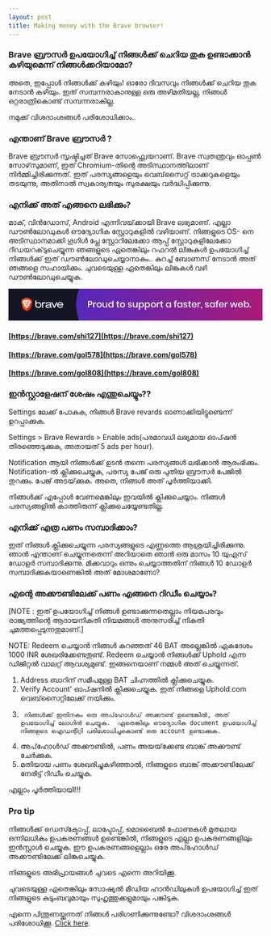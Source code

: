 ```yaml
---
layout: post
title: Making money with the Brave browser!
---
```



### Brave ബ്രൗസർ ഉപയോഗിച്ച് നിങ്ങൾക്ക് ചെറിയ തുക ഉണ്ടാക്കാൻ കഴിയുമെന്ന് നിങ്ങൾക്കറിയാമോ? 
അതെ, ഇപ്പോൾ നിങ്ങൾക്ക് കഴിയും! ഓരോ ദിവസവും നിങ്ങൾക്ക് ചെറിയ തുക നേടാൻ കഴിയും. ഇത് സമ്പന്നരാകാനുള്ള ഒരു അഴിമതിയല്ല, നിങ്ങൾ ഒറ്റരാത്രികൊണ്ട് സമ്പന്നരാകില്ല.

നമുക്ക് വിശദാംശങ്ങൾ പരിശോധിക്കാം..

###  എന്താണ് Brave ബ്രൗസർ ?
Brave ബ്രൗസർ സൃഷ്ടിച്ചത് Brave സോഫ്റ്റ്വെയറാണ്.  Brave സ്വതന്ത്രവും ഓപ്പൺ സോഴ്‌സുമാണ്, ഇത്  Chromium-തിന്റെ അടിസ്ഥാനത്തിലാണ് നിർമ്മിച്ചിരിക്കുന്നത്. ഇത് പരസ്യങ്ങളെയും വെബ്‌സൈറ്റ് ട്രാക്കറുകളെയും തടയുന്നു, അതിനാൽ സ്വകാര്യതയും സുരക്ഷയും വർദ്ധിപ്പിക്കുന്നു.

### എനിക്ക് അത് എങ്ങനെ ലഭിക്കും?

മാക്, വിൻഡോസ്, Android എന്നിവയ്‌ക്കായി Brave ലഭ്യമാണ്. എല്ലാ ഡൗൺലോഡുകൾ ഔദ്യോഗിക സ്റ്റോറുകളിൽ വഴിയാണ്.
നിങ്ങളുടെ OS- നെ അടിസ്ഥാനമാക്കി ഗൂഗിൾ പ്ലേ സ്റ്റോറിലേക്കോ ആപ്പ് സ്റ്റോറുകളിലേക്കോ റീഡയറക്‌ടുചെയ്യുന്ന ഞങ്ങളുടെ ഏതെങ്കിലും റഫറൽ ലിങ്കുകൾ ഉപയോഗിച്ച് നിങ്ങൾക്ക് ഇത് ഡൗൺലോഡുചെയ്യാനാകും..
കുറച്ച് ബോണസ് നേടാൻ അത് ഞങ്ങളെ സഹായിക്കും. ചുവടെയുള്ള ഏതെങ്കിലും ലിങ്കുകൾ വഴി ഡൗൺലോഡുചെയ്യുക.

<a href="https://brave.com/gol578"><img src="/images/support/Brave_Banner.png" alt="Brave Browser"></a>

#### [https://brave.com/shi127](https://brave.com/shi127)
#### [https://brave.com/gol578](https://brave.com/gol578)
#### [https://brave.com/gol808](https://brave.com/gol808)

### ഇൻസ്റ്റാളേഷന് ശേഷം എന്തുചെയ്യും??

Settings ലേക്ക് പോകുക, നിങ്ങൾ  Brave revards ഓണാക്കിയിട്ടുണ്ടെന്ന് ഉറപ്പാക്കുക.

Settings > Brave Rewards > Enable ads(പരമാവധി ലഭ്യമായ ഓപ്ഷൻ തിരഞ്ഞെടുക്കുക, അതായത് 5 ads per hour).

Notification ആയി നിങ്ങൾക്ക്  ഉടൻ തന്നെ പരസ്യങ്ങൾ  ലഭിക്കാൻ ആരംഭിക്കും. Notification-ൽ ക്ലിക്കുചെയ്യുക, പരസ്യ പേജ് ഒരു പുതിയ ബ്രൗസർ പേജിൽ തുറക്കും.  പേജ് അടയ്‌ക്കുക. അതെ, നിങ്ങൾ അത് പൂർത്തിയാക്കി.

നിങ്ങൾക്ക് എപ്പോൾ വേണമെങ്കിലും ഇവയിൽ ക്ലിക്കുചെയ്യാം. നിങ്ങൾ പരസ്യങ്ങളിൽ കാത്തിരുന്ന് ക്ലിക്കുചെയ്യേണ്ടതില്ല.


### എനിക്ക് എത്ര പണം സമ്പാദിക്കാം?
ഇത് നിങ്ങൾ ക്ലിക്കുചെയ്യുന്ന പരസ്യങ്ങളുടെ എണ്ണത്തെ ആശ്രയിച്ചിരിക്കുന്നു. ഞാൻ എന്താണ് ചെയ്യുന്നതെന്ന് അറിയാതെ ഞാൻ ഒരു മാസം 10 യുഎസ് ഡോളർ സമ്പാദിക്കുന്നു.
മിക്കവാറും ഒന്നും ചെയ്യാത്തതിന് നിങ്ങൾ 10 ഡോളർ സമ്പാദിക്കുകയാണെങ്കിൽ അത് മോശമാണോ?

### എന്റെ അക്കൗണ്ടിലേക്ക് പണം എങ്ങനെ റിഡീം ചെയ്യാം?
[NOTE : ഇത് ഉപയോഗിച്ച് നിങ്ങൾ ഉണ്ടാക്കുന്നതെല്ലാം നിയമപരവും രാജ്യത്തിന്റെ ആദായനികുതി നിയമങ്ങൾ അനുസരിച്ച് നികുതി ചുമത്തപ്പെടുന്നതുമാണ്.]

NOTE: Redeem ചെയ്യാൻ നിങ്ങൾ കുറഞ്ഞത് 46 BAT അല്ലെങ്കിൽ ഏകദേശം 1000 INR ശേഖരിക്കേണ്ടതുണ്ട്.
Redeem ചെയ്യാൻ നിങ്ങൾക്ക് Uphold എന്ന ഡിജിറ്റൽ വാലറ്റ് ആവശ്യമുണ്ട്.  ഇങ്ങനെയാണ് നമ്മൾ അത് ചെയ്യുന്നത്.
1. Address ബാറിന് സമീപമുള്ള BAT ചിഹ്നത്തിൽ ക്ലിക്കുചെയ്യുക. 
2. Verify Account' ഓപ്ഷനിൽ ക്ലിക്കുചെയ്യുക. ഇത് നിങ്ങളെ Uphold.com വെബ്‌സൈറ്റിലേക്ക് നയിക്കും. 
3.      നിങ്ങൾക്ക് ഇതിനകം ഒരു അപ്‌ഹോൾഡ് അക്കൗണ്ട് ഉണ്ടെങ്കിൽ, അത് ഉപയോഗിച്ച് ലോഗിൻ ചെയ്യുക.  ഏതെങ്കിലും ഔദ്യോഗിക document ഉപയോഗിച്ച് നിങ്ങളുടെ ഐഡന്റിറ്റി പരിശോധിച്ചുകൊണ്ട് ഒരു account ഉണ്ടാക്കുക.
4.   അപ്‌ഹോൾഡ് അക്കൗണ്ടിൽ, പണം അയയ്‌ക്കേണ്ട ബാങ്ക് അക്കൗണ്ട് ചേർക്കുക.
5. മതിയായ പണം ശേഖരിച്ചുകഴിഞ്ഞാൽ, നിങ്ങളുടെ ബാങ്ക് അക്കൗണ്ടിലേക്ക് നേരിട്ട് റിഡീം ചെയ്യുക.

എല്ലാം പൂർത്തിയായി!!!

### Pro tip
നിങ്ങൾക്ക് ഡെസ്ക്ടോപ്പ്, ലാപ്ടോപ്പ്, മൊബൈൽ ഫോണുകൾ മുതലായ ഒന്നിലധികം ഉപകരണങ്ങൾ ഉണ്ടെങ്കിൽ, നിങ്ങളുടെ എല്ലാ ഉപകരണങ്ങളിലും ഇൻസ്റ്റാൾ ചെയ്യുക. ഈ ഉപകരണങ്ങളെല്ലാം ഒരേ അപ്‌ഹോൾഡ് അക്കൗണ്ടിലേക്ക് ലിങ്കുചെയ്യുക.

നിങ്ങളുടെ അഭിപ്രായങ്ങൾ ചുവടെ എന്നെ അറിയിക്കൂ.

ചുവടെയുള്ള ഏതെങ്കിലും സോഷ്യൽ മീഡിയ ഹാൻഡിലുകൾ ഉപയോഗിച്ച് ഇത് നിങ്ങളുടെ കുടുംബവുമായും സുഹൃത്തുക്കളുമായും പങ്കിടുക.

എന്നെ പിന്തുണയ്ക്കുന്നത് നിങ്ങൾ പരിഗണിക്കുന്നുണ്ടോ? വിശദാംശങ്ങൾ പരിശോധിക്കൂ. 
[Click here](https://golden-eagle-blog.github.io/supportme/).
